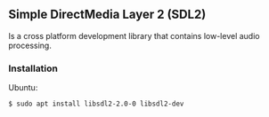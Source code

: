 ## Simple DirectMedia Layer 2 (SDL2)
Is a cross platform development library that contains low-level audio 
processing.

### Installation
Ubuntu:
```console
$ sudo apt install libsdl2-2.0-0 libsdl2-dev
```
